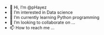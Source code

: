 - 👋 Hi, I’m @pHayez
- 👀 I’m interested in Data science 
- 🌱 I’m currently learning Python programming 
- 💞️ I’m looking to collaborate on ...
- 📫 How to reach me ...

<!---
pHayez/pHayez is a ✨ special ✨ repository because its `README.md` (this file) appears on your GitHub profile.
You can click the Preview link to take a look at your changes.
--->
